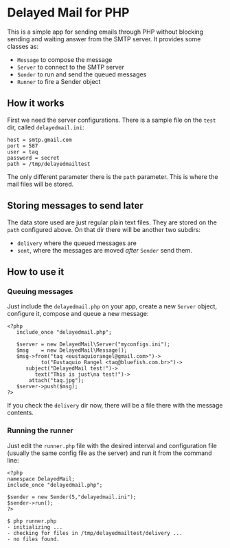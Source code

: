 # Delayed Mail for PHP

This is a simple app for sending emails through PHP without blocking sending and
waiting answer from the SMTP server. It provides some classes as:

- `Message` to compose the message
- `Server` to connect to the SMTP server
- `Sender` to run and send the queued messages
- `Runner` to fire a Sender object

## How it works

First we need the server configurations. There is a sample file on the `test`
dir, called `delayedmail.ini`:

```
host = smtp.gmail.com
port = 587
user = taq
password = secret
path = /tmp/delayedmailtest
```

The only different parameter there is the `path` parameter. This is where the
mail files will be stored.

## Storing messages to send later

The data store used are just regular plain text files. They are stored on the
`path` configured above. On that dir there will be another two subdirs:

- `delivery` where the queued messages are
- `sent`, where the messages are moved *after* `Sender` send them.

## How to use it

### Queuing messages

Just include the `delayedmail.php` on your app, create a new `Server` object,
configure it, compose and queue a new message:

```
<?php
   include_once "delayedmail.php";

   $server = new DelayedMail\Server("myconfigs.ini");
   $msg    = new DelayedMail\Message();
   $msg->from("taq <eustaquiorangel@gmail.com>")->
           to("Eustaquio Rangel <taq@bluefish.com.br>")->
      subject("DelayedMail test!")->
         text("This is just\na test!")->
       attach("taq.jpg");
   $server->push($msg);
?>
```

If you check the `delivery` dir now, there will be a file there with the message
contents.

### Running the runner

Just edit the `runner.php` file with the desired interval and configuration file
(usually the same config file as the server) and run it from the command line:

```
<?php
namespace DelayedMail;
include_once "delayedmail.php";

$sender = new Sender(5,"delayedmail.ini");
$sender->run();
?>
```

```
$ php runner.php
- initializing ...
- checking for files in /tmp/delayedmailtest/delivery ...
- no files found.
```
